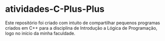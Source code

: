# atividades-C-Plus-Plus
 Este repositório foi criado com intuito de compartilhar pequenos programas criados em C++ para a disciplina de Introdução a Lógica de Programação, logo no início da minha faculdade.
